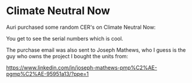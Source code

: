 # Climate Neutral Now


Auri purchased some random CER's on Climate Neutral Now:

You get to see the serial numbers which is cool.

The purchase email was also sent to Joseph Mathews, who I guess is the guy who owns the project I bought the units from:

https://www.linkedin.com/in/joseph-mathews-pmp%C2%AE-pgmp%C2%AE-95951a13/?ppe=1